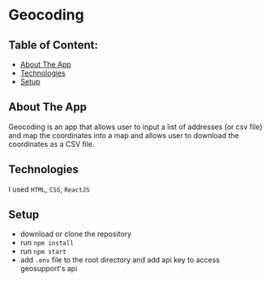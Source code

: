 # Geocoding

## Table of Content:

- [About The App](#about-the-app)
- [Technologies](#technologies)
- [Setup](#setup)

## About The App
Geocoding is an app that allows user to input a list of addresses (or csv file) and map the coordinates into a map and allows user to download the coordinates as a CSV file. 

## Technologies
I used `HTML`, `CSS`, `ReactJS`

## Setup
- download or clone the repository
- run `npm install`
- run `npm start`
- add `.env` file to the root directory and add api key to access geosupport's api
